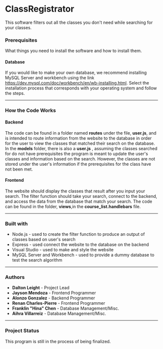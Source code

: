 # ClassRegistrator
   This software filters out all the classes you don't need while searching for your classes.


### Prerequisites
   What things you need to install the software and how to install them.
   
#### Database 
  If you would like to make your own database, we recommend installing MySQL Server and workbench using the link       <https://dev.mysql.com/doc/workbench/en/wb-installing.html>.
  Select the installation process that corresponds with your operating system and follow the steps.
	
---
	
### How the Code Works
#### Backend
The code can be found in a folder named __routes__ under the file, __user.js__, and is intended to route information from the website to the database in order for the user to view the classes that matched their search on the database. In the __models__ folder, there is also a __user.js__ , assuming the classes searched for do not have prerequisites the program is meant to update the user's classes and information based on the search. However, the classes are not stored under the user's information if the prerequisites for the class have not been met.

#### Frontend
   The website should display the classes that result after you input your search. The filter function should take your search, connect to the backend, and access the data from the database that match your search. The code can be found in the folder, __views__,in the __course_list.handlebars__ file.

---

### Built with 
- Node.js - used to create the filter function to produce an output of classes based on user's search
- Express - used connect the website to the database on the backend
- Visual Studio - used to make and style the website
- MySQL Server and Workbench - used to provide a dummy database to test the search algorithm

---

### Authors

- __Dalton Leight__ - Project Lead
- __Jayson Mendoza__ - Frontend Programmer
- __Alonzo Gonzalez__ - Backend Programmer
- __Renan Charles-Pierre__ - Frontend Programmer
- __Franklin "Hina" Chen__ - Database Management/Misc.
- __Aihra Villarreiz__ - Database Management/Misc.

---

### Project Status
   This program is still in the process of being finalized.
	


